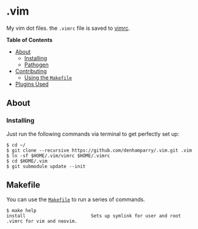 .vim
====

My vim dot files. the `.vimrc` file is saved to [vimrc](https://github.com/denhamparry/.vim/blob/master/vimrc).

**Table of Contents**

<!-- toc -->

- [About](#about)
  * [Installing](#installing)
  * [Pathogen](#pathogen)
- [Contributing](#contributing)
  * [Using the `Makefile`](#using-the-makefile)
- [Plugins Used](#plugins-used)

<!-- tocstop -->

## About

### Installing

Just run the following commands via terminal to get perfectly set up:

```console
$ cd ~/
$ git clone --recursive https://github.com/denhamparry/.vim.git .vim
$ ln -sf $HOME/.vim/vimrc $HOME/.vimrc
$ cd $HOME/.vim
$ git submodule update --init
```

## Makefile

You can use the [`Makefile`](Makefile) to run a series of commands.

```console
$ make help
install                        Sets up symlink for user and root .vimrc for vim and neovim.
```
